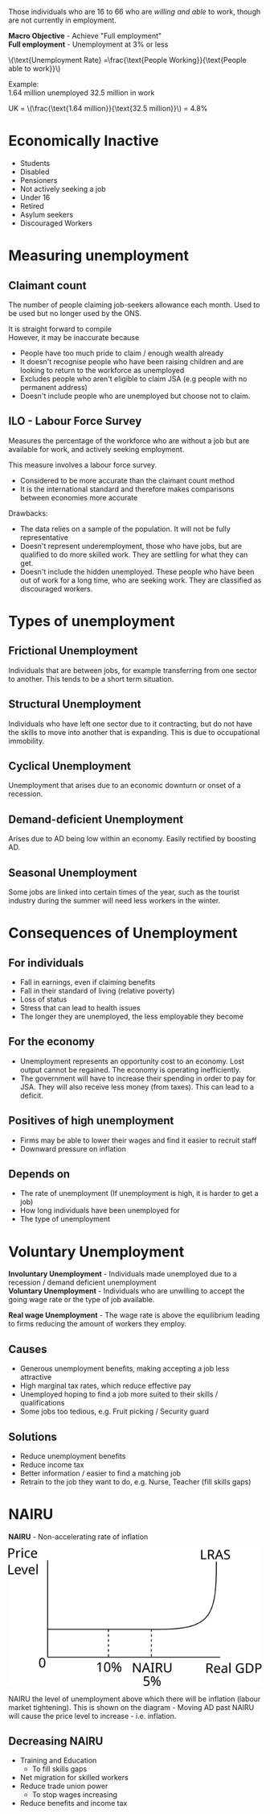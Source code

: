Those individuals who are 16 to 66 who are *willing and able* to work, though are not currently in employment.

**Macro Objective** - Achieve "Full employment"  
**Full employment** - Unemployment at 3% or less

\\(\text{Unemployment Rate}  =\frac{\text{People Working}}{\text{People able to work}}\\)

Example:  
1.64 million unemployed
32.5 million in work

UK = \\(\frac{\text{1.64 million}}{\text{32.5 million}}\\) = 4.8%

# Economically Inactive #
- Students
- Disabled
- Pensioners
- Not actively seeking a job
- Under 16
- Retired
- Asylum seekers
- Discouraged Workers

# Measuring unemployment #

## Claimant count ##
The number of people claiming job-seekers allowance each month.
Used to be used but no longer used by the ONS.

It is straight forward to compile  
However, it may be inaccurate because
- People have too much pride to claim / enough wealth already
- It doesn't recognise people who have been raising children and are looking to return to the workforce as unemployed
- Excludes people who aren't eligible to claim JSA (e.g people with no permanent address)
- Doesn't include people who are unemployed but choose not to claim.

## ILO - Labour Force Survey ##
Measures the percentage of the workforce who are without a job but are available for work, and actively seeking employment.

This measure involves a labour force survey.

- Considered to be more accurate than the claimant count method
- It is the international standard and therefore makes comparisons between economies more accurate

Drawbacks:
- The data relies on a sample of the population. It will not be fully representative
- Doesn't represent underemployment, those who have jobs, but are qualified to do more skilled work. They are settling for what they can get.
- Doesn't include the hidden unemployed. These people who have been out of work for a long time, who are seeking work. They are classified as discouraged workers.

# Types of unemployment #

## Frictional Unemployment ##
Individuals that are between jobs, for example transferring from one sector to another. This tends to be a short term situation.

## Structural Unemployment ##
Individuals who have left one sector due to it contracting, but do not have the skills to move into another that is expanding. This is due to occupational immobility.

## Cyclical Unemployment ##
Unemployment that arises due to an economic downturn or onset of a recession.

## Demand-deficient Unemployment ##
Arises due to AD being low within an economy. Easily rectified by boosting AD.

## Seasonal Unemployment ##
Some jobs are linked into certain times of the year, such as the tourist industry during the summer will need less workers in the winter.

# Consequences of Unemployment #

## For individuals ##
- Fall in earnings, even if claiming benefits
- Fall in their standard of living (relative poverty)
- Loss of status
- Stress that can lead to health issues
- The longer they are unemployed, the less employable they become

## For the economy ##
- Unemployment represents an opportunity cost to an economy. Lost output cannot be regained. The economy is operating inefficiently.
- The government will have to increase their spending in order to pay for JSA. They will also receive less money (from taxes). This can lead to a deficit.

## Positives of high unemployment ##
- Firms may be able to lower their wages and find it easier to recruit staff
- Downward pressure on inflation

## Depends on ##
- The rate of unemployment (If unemployment is high, it is harder to get a job)
- How long individuals have been unemployed for
- The type of unemployment

# Voluntary Unemployment #
**Involuntary Unemployment** - Individuals made unemployed due to a recession / demand deficient unemployment  
**Voluntary Unemployment** - Individuals who are unwilling to accept the going wage rate or the type of job available.

**Real wage Unemployment** - The wage rate is above the equilibrium leading to firms reducing the amount of workers they employ.

## Causes ##
- Generous unemployment benefits, making accepting a job less attractive
- High marginal tax rates, which reduce effective pay
- Unemployed hoping to find a job more suited to their skills / qualifications
- Some jobs too tedious, e.g. Fruit picking / Security guard

## Solutions ##
- Reduce unemployment benefits
- Reduce income tax
- Better information / easier to find a matching job
- Retrain to the job they want to do, e.g. Nurse, Teacher (fill skills gaps)

# NAIRU #
**NAIRU** - Non-accelerating rate of inflation

![NAIRU on Keynesian LRAS](diagrams/nairu.svg#mono-black)

NAIRU the level of unemployment above which there will be inflation (labour market tightening).
This is shown on the diagram - Moving AD past NAIRU will cause the price level to increase - i.e. inflation.

## Decreasing NAIRU ##
- Training and Education
  - To fill skills gaps
- Net migration for skilled workers
- Reduce trade union power
  - To stop wages increasing
- Reduce benefits and income tax